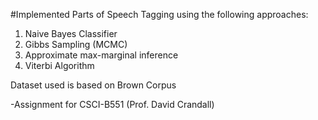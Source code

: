 #Implemented Parts of Speech Tagging using the following approaches:

  1. Naive Bayes Classifier
  2. Gibbs Sampling (MCMC)
  3. Approximate max-marginal inference
  4. Viterbi Algorithm

Dataset used is based on Brown Corpus

-Assignment for CSCI-B551 (Prof. David Crandall)
  
  
